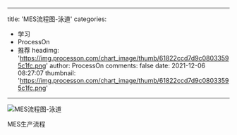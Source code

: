 
---
title: 'MES流程图-泳道'
categories: 
 - 学习
 - ProcessOn
 - 推荐
headimg: 'https://img.processon.com/chart_image/thumb/61822ccd7d9c08033595c1fc.png'
author: ProcessOn
comments: false
date: 2021-12-06 08:27:07
thumbnail: 'https://img.processon.com/chart_image/thumb/61822ccd7d9c08033595c1fc.png'
---

<div>   
<img class="thumb" alt="MES流程图-泳道" src="https://img.processon.com/chart_image/thumb/61822ccd7d9c08033595c1fc.png" referrerpolicy="no-referrer">
<p>MES生产流程</p>  
</div>
            